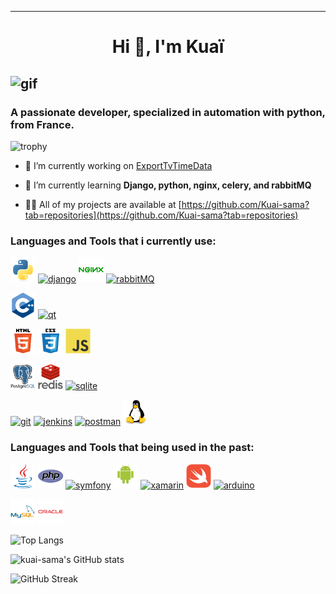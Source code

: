 -----------------
<h1 align="center">Hi 👋, I'm Kuaï</h1>

![gif](https://wallpaperaccess.com/full/2471303.gif)
-----------------

### A passionate developer, specialized in automation with python, from France.

![trophy](https://github-profile-trophy.vercel.app/?username=kuai-sama&title=Commits,Stars,Repositories,Followers)

- 🔭 I’m currently working on [ExportTvTimeData](https://github.com/Kuai-sama/ExportTvTimeData)

- 🌱 I’m currently learning **Django, python, nginx, celery, and rabbitMQ**

- 👨‍💻 All of my projects are available at [https://github.com/Kuai-sama?tab=repositories](https://github.com/Kuai-sama?tab=repositories)

### Languages and Tools that i currently use:

[<img src="https://raw.githubusercontent.com/devicons/devicon/master/icons/python/python-original.svg" alt="python" width="40" height="40"/>](https://www.python.org) 
[<img src="https://cdn.worldvectorlogo.com/logos/django.svg" alt="django" width="40" height="40"/>](https://www.djangoproject.com/)
[<img src="https://raw.githubusercontent.com/devicons/devicon/master/icons/nginx/nginx-original.svg" alt="nginx" width="40" height="40"/>](https://www.nginx.com) 
[<img src="https://www.vectorlogo.zone/logos/rabbitmq/rabbitmq-icon.svg" alt="rabbitMQ" width="40" height="40"/>](https://www.rabbitmq.com) 

[<img src="https://raw.githubusercontent.com/devicons/devicon/master/icons/cplusplus/cplusplus-original.svg" alt="cplusplus" width="40" height="40"/>](https://www.w3schools.com/cpp/)
[<img src="https://upload.wikimedia.org/wikipedia/commons/0/0b/Qt_logo_2016.svg" alt="qt" width="40" height="40"/>](https://www.qt.io/) 

[<img src="https://raw.githubusercontent.com/devicons/devicon/master/icons/html5/html5-original-wordmark.svg" alt="html5" width="40" height="40"/>](https://www.w3.org/html/)
[<img src="https://raw.githubusercontent.com/devicons/devicon/master/icons/css3/css3-original-wordmark.svg" alt="css3" width="40" height="40"/>](https://www.w3schools.com/css/)
[<img src="https://raw.githubusercontent.com/devicons/devicon/master/icons/javascript/javascript-original.svg" alt="javascript" width="40" height="40"/>](https://developer.mozilla.org/en-US/docs/Web/JavaScript)

[<img src="https://raw.githubusercontent.com/devicons/devicon/master/icons/postgresql/postgresql-original-wordmark.svg" alt="postgresql" width="40" height="40"/>](https://www.postgresql.org)
[<img src="https://raw.githubusercontent.com/devicons/devicon/master/icons/redis/redis-original-wordmark.svg" alt="redis" width="40" height="40"/>](https://redis.io) 
[<img src="https://www.vectorlogo.zone/logos/sqlite/sqlite-icon.svg" alt="sqlite" width="40" height="40"/>](https://www.sqlite.org/)

[<img src="https://www.vectorlogo.zone/logos/git-scm/git-scm-icon.svg" alt="git" width="40" height="40"/>](https://git-scm.com/)
[<img src="https://www.vectorlogo.zone/logos/jenkins/jenkins-icon.svg" alt="jenkins" width="40" height="40"/>](https://www.jenkins.io)
[<img src="https://www.vectorlogo.zone/logos/getpostman/getpostman-icon.svg" alt="postman" width="40" height="40"/>](https://postman.com)
[<img src="https://raw.githubusercontent.com/devicons/devicon/master/icons/linux/linux-original.svg" alt="linux" width="40" height="40"/>](https://www.linux.org/) 

### Languages and Tools that being used in the past:

[<img src="https://raw.githubusercontent.com/devicons/devicon/master/icons/java/java-original.svg" alt="java" width="40" height="40"/>](https://www.java.com)
[<img src="https://raw.githubusercontent.com/devicons/devicon/master/icons/php/php-original.svg" alt="php" width="40" height="40"/>](https://www.php.net)
[<img src="https://symfony.com/logos/symfony_black_03.svg" alt="symfony" width="40" height="40"/>](https://symfony.com) 
[<img src="https://raw.githubusercontent.com/devicons/devicon/master/icons/android/android-original-wordmark.svg" alt="android" width="40" height="40"/>](https://developer.android.com) 
[<img src="https://raw.githubusercontent.com/detain/svg-logos/780f25886640cef088af994181646db2f6b1a3f8/svg/xamarin.svg" alt="xamarin" width="40" height="40"/>](https://dotnet.microsoft.com/apps/xamarin)
[<img src="https://raw.githubusercontent.com/devicons/devicon/master/icons/swift/swift-original.svg" alt="swift" width="40" height="40"/>](https://developer.apple.com/swift/) 
[<img src="https://cdn.worldvectorlogo.com/logos/arduino-1.svg" alt="arduino" width="40" height="40"/>](https://www.arduino.cc/)

[<img src="https://raw.githubusercontent.com/devicons/devicon/master/icons/mysql/mysql-original-wordmark.svg" alt="mysql" width="40" height="40"/>](https://www.mysql.com/) 
[<img src="https://raw.githubusercontent.com/devicons/devicon/master/icons/oracle/oracle-original.svg" alt="oracle" width="40" height="40"/>](https://www.oracle.com/) 

![Top Langs](https://github-readme-stats.vercel.app/api/top-langs?username=kuai-sama&show_icons=true&locale=en&layout=compact)

![kuai-sama's GitHub stats](https://github-readme-stats.vercel.app/api?username=kuai-sama&show_icons=true&locale=en)

![GitHub Streak](https://github-readme-streak-stats.herokuapp.com/?user=kuai-sama)
